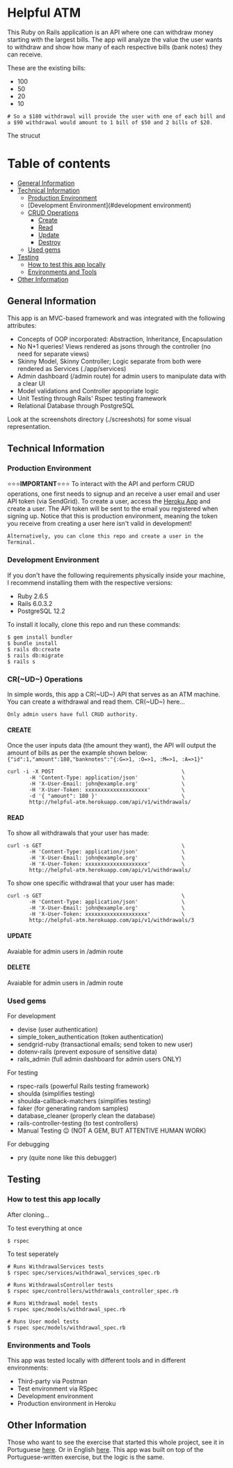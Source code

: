 # Helpful ATM

This Ruby on Rails application is an API where one can withdraw money starting with the largest bills. The app will analyze the value the user wants to withdraw and show how many of each respective bills (bank notes) they can receive.

These are the existing bills:
* 100
* 50
* 20
* 10

`# So a $180 withdrawal will provide the user with one of each bill and a $90 withdrawal would amount to 1 bill of $50 and 2 bills of $20.`

The strucut

# Table of contents
- [General Information](#general-information)
- [Technical Information](#technical-information)
  - [Production Environment](#production-environment)
  - [Development Environment](#development environment)
  - [CRUD Operations](#crud-operations)
    - [Create](#create)
    - [Read](#read)
    - [Update](#update)
    - [Destroy](#destroy)
  - [Used gems](#used-gems)
- [Testing](#testing)
  - [How to test this app locally](#how-to-test-this-app-locally)
  - [Environments and Tools](#environments-and-tools)
- [Other Information](#other-information)

## General Information

This app is an MVC-based framework and was integrated with the following attributes:

* Concepts of OOP incorporated: Abstraction, Inheritance, Encapsulation
* No N+1 queries! Views rendered as jsons through the controller (no need for separate views)
* Skinny Model, Skinny Controller; Logic separate from both were rendered as Services (./app/services)
* Admin dashboard (/admin route) for admin users to manipulate data with a clear UI
* Model validations and Controller appopriate logic
* Unit Testing through Rails' Rspec testing framework
* Relational Database through PostgreSQL

Look at the screenshots directory (./screeshots) for some visual representation.

## Technical Information
### Production Environment
:star::star::star:**IMPORTANT**:star::star::star:
To interact with the API and perform CRUD operations, one first needs to signup and an receive a user email and user API token (via SendGrid). To create a user, access the [Heroku App](http://helpful-atm.herokuapp.com/) and create a user. The API token will be sent to the email you registered when signing up. Notice that this is production environment, meaning the token you receive from creating a user here isn't valid in development!

`Alternatively, you can clone this repo and create a user in the Terminal.`

### Development Environment

If you don't have the following requirements physically inside your machine, I recommend installing them with the respective versions:
* Ruby 2.6.5
* Rails 6.0.3.2
* PostgreSQL 12.2


To install it locally, clone this repo and run these commands:
```
$ gem install bundler
$ bundle install
$ rails db:create
$ rails db:migrate
$ rails s
```

### CR(~UD~) Operations
In simple words, this app a CR(~UD~) API that serves as an ATM machine. You can create a withdrawal and read them.
CR(~UD~) here...

`Only admin users have full CRUD authority.`

#### CREATE
Once the user inputs data (the amount they want), the API will output the amount of bills as per the example shown below:
`{"id":1,"amount":180,"banknotes":"{:G=>1, :O=>1, :M=>1, :A=>1}"`

```
curl -i -X POST                                         \
       -H 'Content-Type: application/json'              \
       -H 'X-User-Email: john@example.org'              \
       -H 'X-User-Token: xxxxxxxxxxxxxxxxxxxx'          \
       -d '{ "amount": 180 }'                           \
       http://helpful-atm.herokuapp.com/api/v1/withdrawals/

```

#### READ
To show all withdrawals that your user has made:

```
curl -s GET                                             \
       -H 'Content-Type: application/json'              \
       -H 'X-User-Email: john@example.org'              \
       -H 'X-User-Token: xxxxxxxxxxxxxxxxxxxx'          \
       http://helpful-atm.herokuapp.com/api/v1/withdrawals/
```

To show one specific withdrawal that your user has made:

```
curl -s GET                                             \
       -H 'Content-Type: application/json'              \
       -H 'X-User-Email: john@example.org'              \
       -H 'X-User-Token: xxxxxxxxxxxxxxxxxxxx'          \
       http://helpful-atm.herokuapp.com/api/v1/withdrawals/3
```

#### UPDATE

Avaiable for admin users in /admin route

#### DELETE

Avaiable for admin users in /admin route


### Used gems

For development

* devise (user authentication)
* simple_token_authentication (token authentication)
* sendgrid-ruby (transactional emails; send token to new user)
* dotenv-rails (prevent exposure of sensitive data)
* rails_admin (full admin dashboard for admin users ONLY)

For testing

* rspec-rails (powerful Rails testing framework)
* shoulda (simplifies testing)
* shoulda-callback-matchers (simplifies testing)
* faker (for generating random samples)
* database_cleaner (properly clean the database)
* rails-controller-testing (to test controllers)
* Manual Testing :wink: (NOT A GEM, BUT ATTENTIVE HUMAN WORK)

For debugging

* pry (quite none like this debugger)

## Testing
### How to test this app locally
After cloning...

To test everything at once
```
$ rspec
```

To test seperately
```
# Runs WithdrawalServices tests
$ rspec spec/services/withdrawal_services_spec.rb

# Runs WithdrawalsController tests
$ rspec spec/controllers/withdrawals_controller_spec.rb

# Runs Withdrawal model tests
$ rspec spec/models/withdrawal_spec.rb

# Runs User model tests
$ rspec spec/models/withdrawal_spec.rb
```

### Environments and Tools

This app was tested locally with different tools and in different environments:
* Third-party via Postman
* Test environment via RSpec
* Development environment
* Production environment in Heroku

## Other Information

Those who want to see the exercise that started this whole project, see it in Portuguese [here](http://dojopuzzles.com/problemas/exibe/caixa-eletronico/). Or in English [here](https://cs50.harvard.edu/x/2020/psets/1/cash/). This app was built on top of the Portuguese-written exercise, but the logic is the same.
